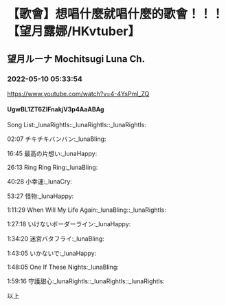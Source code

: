 # 【歌會】想唱什麼就唱什麼的歌會！！！【望月露娜/HKvtuber】
## 望月ルーナ  Mochitsugi Luna Ch.
### 2022-05-10 05:33:54
https://www.youtube.com/watch?v=4-4YsPml_ZQ
#### UgwBL1ZT6ZlFnakjV3p4AaABAg
Song List:_lunaRightls::_lunaRightls::_lunaRightls:

02:07 チキチキバンバン:_lunaBling:

16:45 最高の片想い:_lunaHappy:

26:13 Ring Ring Ring:_lunaBling:

40:28 小幸運:_lunaCry:

53:27 怪物:_lunaHappy:

1:11:29 When Will My Life Again:_lunaBling::_lunaRightls:

1:27:18 いけないボーダーライン:_lunaHappy:

1:34:20 迷宮バタフライ:_lunaBling:

1:43:05 いかないで:_lunaHappy:

1:48:05 One If These Nights:_lunaBling:

1:59:16 守護甜心:_lunaRightls::_lunaRightls::_lunaRightls:

以上

